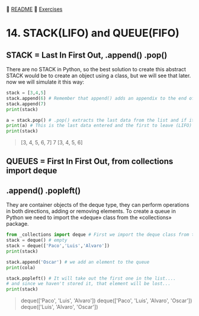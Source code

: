 :page_with_curl: [README](../README_en.md) :pencil: [Exercises](/tests/indicetests.md)

# 14. STACK(LIFO) and QUEUE(FIFO)
## STACK = Last In First Out, .append() .pop()

There are no STACK in Python, so the best solution to create this abstract STACK would be to create an object using a class,
but we will see that later.
now we will simulate it this way:

````python
stack = [3,4,5]
stack.append(6) # Remember that append() adds an appendix to the end of the list
stack.append(7)
print(stack)

a = stack.pop() # .pop() extracts the last data from the list and if it is not stored it is lost.
print(a) # This is the last data entered and the first to leave (LIFO)
print(stack)
````
>[3, 4, 5, 6, 7]
7
[3, 4, 5, 6]

## QUEUES = First In First Out, from collections import deque
## .append() .popleft()

They are container objects of the deque type, they can perform operations in both directions, adding or removing elements.
To create a queue in Python we need to import the «deque» class from the «collections» package.

````python
from _collections import deque # First we import the deque class from the collections package
stack = deque() # empty
stack = deque(['Paco','Luis','Alvaro'])
print(stack)

stack.append('Oscar') # we add an element to the queue
print(cola)

stack.popleft() # It will take out the first one in the list....
# and since we haven't stored it, that element will be lost...
print(stack)

````
>deque(['Paco', 'Luis', 'Alvaro'])
deque(['Paco', 'Luis', 'Alvaro', 'Oscar'])
deque(['Luis', 'Alvaro', 'Oscar'])
